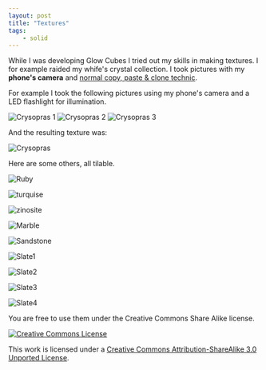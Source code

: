 ```yaml
---
layout: post
title: "Textures"
tags:
    - solid
---
```


While I was developing Glow Cubes I tried out my skills in making textures. 
I for example raided my whife's crystal collection. I took pictures with my 
**phone's camera** and [normal copy, paste & clone technic][1].

[1]: http://www.gimp.org/tutorials/Tileable_Textures/

For example I took the following pictures using my phone's camera and a LED 
flashlight for illumination.

![Crysopras 1](/images/2012-05-23_19-09-45_742.jpg)
![Crysopras 2](/images/2012-05-23_19-09-53_800.jpg)
![Crysopras 3](/images/2012-05-23_19-09-59_218.jpg)

And the resulting texture was:

![Crysopras](/images/Crysopras.jpg)

<!--more-->

Here are some others, all tilable.

![Ruby](/images/Ruby.jpg)

![turquise](/images/Turquise.jpg)

![zinosite](/images/Zinosite.jpg)

![Marble](/images/Marble.jpg)

![Sandstone](/images/Sandstone.jpg)

![Slate1](/images/Slate1.jpg)

![Slate2](/images/Slate2.jpg)

![Slate3](/images/Slate3.jpg)

![Slate4](/images/Slate4.jpg)

You are free to use them under the Creative Commons Share Alike license.

<a rel="license" href="http://creativecommons.org/licenses/by-sa/3.0/deed.en_US"><img alt="Creative Commons License" style="border-width:0" src="http://i.creativecommons.org/l/by-sa/3.0/88x31.png" /></a>

This work is licensed under a <a rel="license" href="http://creativecommons.org/licenses/by-sa/3.0/deed.en_US">Creative Commons Attribution-ShareAlike 3.0 Unported License</a>.
